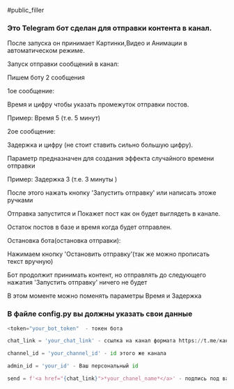 #public_filler

<h3>Это Telegram бот сделан для отправки контента в канал.</h3>

После запуска он принимает Картинки,Видео и Анимации в автоматическом режиме.

<p>Запуск отправки сообщений в канал:
<p>Пишем боту 2 сообщения

<p>1ое сообщение:
<p>Время и цифру чтобы указать промежуток отправки постов. 
<p>Пример: Время 5 (т.е. 5 минут)

<p>2ое сообщение:
<p>Задержка и цифру (не стоит ставить сильно большую цифру). 
<p>Параметр предназначен для создания эффекта случайного времени отправки 
<p>Пример: Задержка 3 (т.е. 3 минуты )
<p>После этого нажать кнопку 'Запустить отправку' или написать этоже ручками
<p>Отправка запустится и Покажет пост как он будет выглядеть в канале.
<p>Остаток постов в базе и время когда будет отправлен.

<p>Остановка бота(остановка отправки):
<p>Нажимаем кнопку 'Остановить отправку'(так же можно прописать текст вручную)
<p>Бот продолжит принимать контент, но отправлять до следующего нажатия 'Запустить отправку' ничего не будет
<p>В этом моменте можно поменять параметры Время и Задержка

### В файле config.py вы должны указать свои данные
```python
<token="your_bot_token"  - токен бота

chat_link = 'your_chat_link' - ссылка на канал формата https://t.me/канал

channel_id = 'your_channel_id' - id этого же канала

admin_id = 'your_id' - Ваш персональный id

send = f'<a href="{chat_link}">*your_chanel_name*</a>' - подпись под вашим контентом. в поле *your_chanel_name* прописать название вашего канала
```
